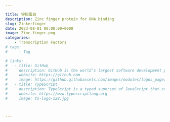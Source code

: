 ```yaml
---

title: 锌指蛋白
description: Zinc finger protein for DNA binding
slug: Zinkerfinger
date: 2023-08-01 00:00:00+0000
image: Zinc-finger.png
categories:
    - Transcription Factors
# tags:
#     - Tag

# links:
#   - title: GitHub
#     description: GitHub is the world's largest software development platform.
#     website: https://github.com
#     image: https://github.githubassets.com/images/modules/logos_page/GitHub-Mark.png
#   - title: TypeScript
#     description: TypeScript is a typed superset of JavaScript that compiles to plain JavaScript.
#     website: https://www.typescriptlang.org
#     image: ts-logo-128.jpg



---
```


